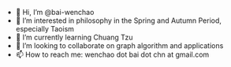 - 👋 Hi, I’m @bai-wenchao
- 👀 I’m interested in philosophy in the Spring and Autumn Period, especially Taoism
- 🌱 I’m currently learning Chuang Tzu
- 💞️ I’m looking to collaborate on graph algorithm and applications
- 📫 How to reach me: wenchao dot bai dot chn at gmail.com

<!---
bai-wenchao/bai-wenchao is a ✨ special ✨ repository because its `README.md` (this file) appears on your GitHub profile.
You can click the Preview link to take a look at your changes.
--->
